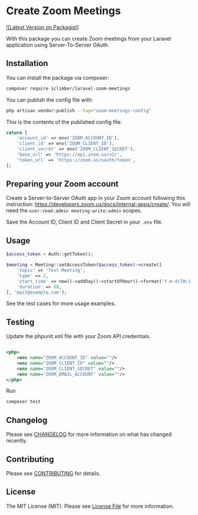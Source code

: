 # Create Zoom Meetings

[![Latest Version on Packagist]](https://packagist.org/packages/iclimber/laravel-zoom-meetings)

With this package you can create Zoom meetings from your Laravel application using Server-To-Server OAuth.

## Installation

You can install the package via composer:

```bash
composer require iclimber/laravel-zoom-meetings
```

You can publish the config file with:

```bash
php artisan vendor:publish --tag="zoom-meetings-config"
```

This is the contents of the published config file:

```php
return [
    'account_id' => env('ZOOM_ACCOUNT_ID'),
    'client_id' => env('ZOOM_CLIENT_ID'),
    'client_secret' => env('ZOOM_CLIENT_SECRET'),
    'base_url' => 'https://api.zoom.us/v2/',
    'token_url' => 'https://zoom.us/oauth/token',
];
```

## Preparing your Zoom account

Create a Server-to-Server OAuth app in your Zoom account following this
instruction: https://developers.zoom.us/docs/internal-apps/create/.
You will need the `user:read:admin meeting:write:admin` scopes.

Save the Account ID, Client ID and Client Secret in your `.env` file.

## Usage

```php
$access_token = Auth::getToken();

$meeting = Meeting::setAccessToken($access_token)->create([
    'topic' => 'Test Meeting',
    'type' => 2,
    'start_time' => now()->addDay()->startOfHour()->format('Y-m-d\TH:i:s'),
    'duration' => 60,
], 'mail@example.com');
```

See the test cases for more usage examples.

## Testing

Update the phpunit.xml file with your Zoom API credentials.

```xml

<php>
    <env name="ZOOM_ACCOUNT_ID" value=""/>
    <env name="ZOOM_CLIENT_ID" value=""/>
    <env name="ZOOM_CLIENT_SECRET" value=""/>
    <env name="ZOOM_EMAIL_ACCOUNT" value=""/>
</php>
```

Run

```bash
composer test
```

## Changelog

Please see [CHANGELOG](CHANGELOG.md) for more information on what has changed recently.

## Contributing

Please see [CONTRIBUTING](CONTRIBUTING.md) for details.

## License

The MIT License (MIT). Please see [License File](LICENSE.md) for more information.
